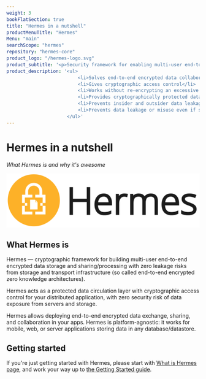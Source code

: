 ```yaml
---
weight: 3
bookFlatSection: true
title: "Hermes in a nutshell"
productMenuTitle: "Hermes"
Menu: "main"
searchScope: "hermes"
repository: "hermes-core" 
product_logo: "/hermes-logo.svg"
product_subtitle: '<p>Security framework for enabling multi-user end-to-end encrypted data storage, sharing and access control in the application.</p>'
product_description: '<ul>
                          <li>Solves end-to-end encrypted data collaboration</li>
                          <li>Gives cryptographic access control</li>
                          <li>Works without re-encrypting an excessive amount of data</li>
                          <li>Provides cryptographically protected data processing</li>
                          <li>Prevents insider and outsider data leakage</li>
                          <li>Prevents data leakage or misuse even if server infrastructure is compromised</li>
                      </ul>'
---
```



# Hermes in a nutshell

_What Hermes is and why it's awesome_

![Hermes logo](/files/hermes/hermeslogo.png)


## What Hermes is

Hermes — cryptographic framework for building multi-user end-to-end encrypted data storage and sharing/processing with zero leakage risks from storage and transport infrastructure (so called end-to-end encrypted zero knowledge architectures).

Hermes acts as a protected data circulation layer with cryptographic access control for your distributed application, with zero security risk of data exposure from servers and storage.

Hermes allows deploying end-to-end encrypted data exchange, sharing, and collaboration in your apps. Hermes is platform-agnostic: it works for mobile, web, or server applications storing data in any database/datastore.

## Getting started

If you're just getting started with Hermes, please start with [What is Hermes page](/hermes/what-is-hermes/), and work your way up to [the Getting Started guide](/hermes/getting-started/).